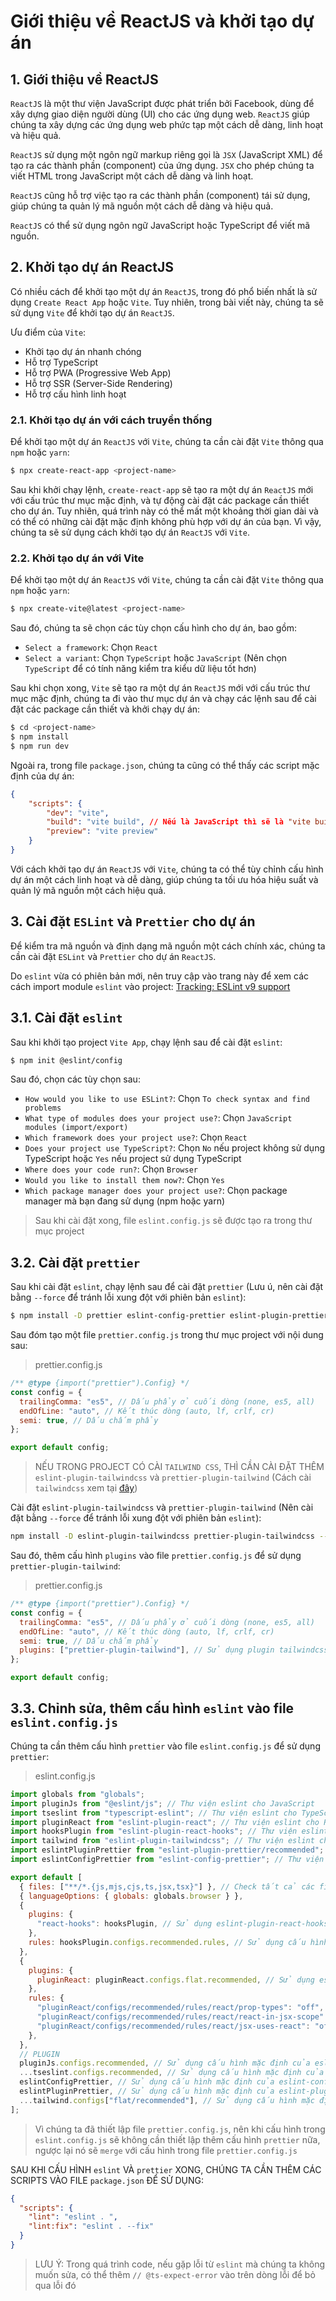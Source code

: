 # Giới thiệu về ReactJS và khởi tạo dự án
## 1. Giới thiệu về ReactJS
`ReactJS` là một thư viện JavaScript được phát triển bởi Facebook, dùng để xây dựng giao diện người dùng (UI) cho các ứng dụng web. `ReactJS` giúp chúng ta xây dựng các ứng dụng web phức tạp một cách dễ dàng, linh hoạt và hiệu quả.

`ReactJS` sử dụng một ngôn ngữ markup riêng gọi là `JSX` (JavaScript XML) để tạo ra các thành phần (component) của ứng dụng. `JSX` cho phép chúng ta viết HTML trong JavaScript một cách dễ dàng và linh hoạt.

`ReactJS` cũng hỗ trợ việc tạo ra các thành phần (component) tái sử dụng, giúp chúng ta quản lý mã nguồn một cách dễ dàng và hiệu quả.

`ReactJS` có thể sử dụng ngôn ngữ JavaScript hoặc TypeScript để viết mã nguồn.

## 2. Khởi tạo dự án ReactJS
Có nhiều cách để khởi tạo một dự án `ReactJS`, trong đó phổ biến nhất là sử dụng `Create React App` hoặc `Vite`. Tuy nhiên, trong bài viết này, chúng ta sẽ sử dụng `Vite` để khởi tạo dự án `ReactJS`.

Ưu điểm của `Vite`:
- Khởi tạo dự án nhanh chóng
- Hỗ trợ TypeScript
- Hỗ trợ PWA (Progressive Web App)
- Hỗ trợ SSR (Server-Side Rendering)
- Hỗ trợ cấu hình linh hoạt

### 2.1. Khởi tạo dự án với cách truyền thống
Để khởi tạo một dự án `ReactJS` với `Vite`, chúng ta cần cài đặt `Vite` thông qua `npm` hoặc `yarn`:

```bash
$ npx create-react-app <project-name>
```
Sau khi khởi chạy lệnh, `create-react-app` sẽ tạo ra một dự án `ReactJS` mới với cấu trúc thư mục mặc định, và tự động cài đặt các package cần thiết cho dự án. Tuy nhiên, quá trình này có thể mất một khoảng thời gian dài và có thể có những cài đặt mặc định không phù hợp với dự án của bạn. Vì vậy, chúng ta sẽ sử dụng cách khởi tạo dự án `ReactJS` với `Vite`.

### 2.2. Khởi tạo dự án với Vite
Để khởi tạo một dự án `ReactJS` với `Vite`, chúng ta cần cài đặt `Vite` thông qua `npm` hoặc `yarn`:

```bash
$ npx create-vite@latest <project-name>
```
Sau đó, chúng ta sẽ chọn các tùy chọn cấu hình cho dự án, bao gồm:
- `Select a framework`: Chọn `React`
- `Select a variant`: Chọn `TypeScript` hoặc `JavaScript` (Nên chọn `TypeScript` để có tính năng kiểm tra kiểu dữ liệu tốt hơn)

Sau khi chọn xong, `Vite` sẽ tạo ra một dự án `ReactJS` mới với cấu trúc thư mục mặc định, chúng ta đi vào thư mục dự án và chạy các lệnh sau để cài đặt các package cần thiết và khởi chạy dự án:

```bash
$ cd <project-name>
$ npm install
$ npm run dev
```

Ngoài ra, trong file `package.json`, chúng ta cũng có thể thấy các script mặc định của dự án:

```json
{
    "scripts": {
        "dev": "vite",
        "build": "vite build", // Nếu là JavaScript thì sẽ là "vite build" còn TypeScript thì sẽ là "tsc -b && vite build"
        "preview": "vite preview"
    }
}
```

Với cách khởi tạo dự án `ReactJS` với `Vite`, chúng ta có thể tùy chỉnh cấu hình dự án một cách linh hoạt và dễ dàng, giúp chúng ta tối ưu hóa hiệu suất và quản lý mã nguồn một cách hiệu quả.

## 3. Cài đặt `ESLint` và `Prettier` cho dự án
Để kiểm tra mã nguồn và định dạng mã nguồn một cách chính xác, chúng ta cần cài đặt `ESLint` và `Prettier` cho dự án `ReactJS`.

Do `eslint` vừa có phiên bản mới, nên truy cập vào trang này để xem các cách import module `eslint` vào project: [Tracking: ESLint v9 support](https://github.com/eslint/eslint/issues/18391)

## 3.1. Cài đặt `eslint`
Sau khi khởi tạo project `Vite App`, chạy lệnh sau để cài đặt `eslint`:
```bash
$ npm init @eslint/config
```
Sau đó, chọn các tùy chọn sau:
- `How would you like to use ESLint?`: Chọn `To check syntax and find problems`
- `What type of modules does your project use?`: Chọn `JavaScript modules (import/export)`
- `Which framework does your project use?`: Chọn `React`
- `Does your project use TypeScript?`: Chọn `No` nếu project không sử dụng TypeScript hoặc `Yes` nếu project sử dụng TypeScript
- `Where does your code run?`: Chọn `Browser`
- `Would you like to install them now?`: Chọn `Yes`
- `Which package manager does your project use?`: Chọn package manager mà bạn đang sử dụng (npm hoặc yarn)

> Sau khi cài đặt xong, file `eslint.config.js` sẽ được tạo ra trong thư mục project

## 3.2. Cài đặt `prettier`
Sau khi cài đặt `eslint`, chạy lệnh sau để cài đặt `prettier` (Lưu ú, nên cài đặt bằng `--force` để tránh lỗi xung đột với phiên bản `eslint`):
```bash
$ npm install -D prettier eslint-config-prettier eslint-plugin-prettier --force
```

Sau đóm tạo một file `prettier.config.js` trong thư mục project với nội dung sau:
> prettier.config.js
```js
/** @type {import("prettier").Config} */
const config = {
  trailingComma: "es5", // Dấu phẩy ở cuối dòng (none, es5, all)
  endOfLine: "auto", // Kết thúc dòng (auto, lf, crlf, cr)
  semi: true, // Dấu chấm phẩy
};

export default config;
```

> NẾU TRONG PROJECT CÓ CÀI `TAILWIND CSS`, THÌ CẦN CÀI ĐẶT THÊM `eslint-plugin-tailwindcss` và `prettier-plugin-tailwind` (Cách cài `tailwindcss` xem tại [đây](https://tailwindcss.com/docs/installation))

Cài đặt `eslint-plugin-tailwindcss` và `prettier-plugin-tailwind` (Nên cài đặt bằng `--force` để tránh lỗi xung đột với phiên bản `eslint`):
```bash
npm install -D eslint-plugin-tailwindcss prettier-plugin-tailwindcss --force
```

Sau đó, thêm cấu hình `plugins` vào file `prettier.config.js` để sử dụng `prettier-plugin-tailwind`:
> prettier.config.js
```js
/** @type {import("prettier").Config} */
const config = {
  trailingComma: "es5", // Dấu phẩy ở cuối dòng (none, es5, all)
  endOfLine: "auto", // Kết thúc dòng (auto, lf, crlf, cr)
  semi: true, // Dấu chấm phẩy
  plugins: ["prettier-plugin-tailwind"], // Sử dụng plugin tailwindcss
};

export default config;
```

## 3.3. Chỉnh sửa, thêm cấu hình `eslint` vào file `eslint.config.js`
Chúng ta cần thêm cấu hình `prettier` vào file `eslint.config.js` để sử dụng `prettier`:
> eslint.config.js
```js
import globals from "globals";
import pluginJs from "@eslint/js"; // Thư viện eslint cho JavaScript
import tseslint from "typescript-eslint"; // Thư viện eslint cho TypeScript
import pluginReact from "eslint-plugin-react"; // Thư viện eslint cho React
import hooksPlugin from "eslint-plugin-react-hooks"; // Thư viện eslint cho React Hooks (eslint-plugin-react-hooks)
import tailwind from "eslint-plugin-tailwindcss"; // Thư viện eslint cho Tailwind CSS
import eslintPluginPrettier from "eslint-plugin-prettier/recommended"; // Thư viện eslint cho Prettier
import eslintConfigPrettier from "eslint-config-prettier"; // Thư viện eslint cho Prettier 

export default [
  { files: ["**/*.{js,mjs,cjs,ts,jsx,tsx}"] }, // Check tất cả các file có đuôi này
  { languageOptions: { globals: globals.browser } },
  {
    plugins: {
      "react-hooks": hooksPlugin, // Sử dụng eslint-plugin-react-hooks (eslint-plugin-react-hooks)
    }, 
    rules: hooksPlugin.configs.recommended.rules, // Sử dụng cấu hình mặc định của eslint-plugin-react-hooks
  },
  {
    plugins: {
      pluginReact: pluginReact.configs.flat.recommended, // Sử dụng eslint-plugin-react (eslint-plugin-react)
    },
    rules: {
      "pluginReact/configs/recommended/rules/react/prop-types": "off", // Tắt kiểm tra prop-types (Dấu `,` ở cuối)
      "pluginReact/configs/recommended/rules/react/react-in-jsx-scope": "off", // Tắt kiểm tra React JSX scope
      "pluginReact/configs/recommended/rules/react/jsx-uses-react": "off", // Tắt kiểm tra JSX uses React
    },
  },
  // PLUGIN
  pluginJs.configs.recommended, // Sử dụng cấu hình mặc định của eslint-plugin-js
  ...tseslint.configs.recommended, // Sử dụng cấu hình mặc định của eslint-plugin-typescript
  eslintConfigPrettier, // Sử dụng cấu hình mặc định của eslint-config-prettier
  eslintPluginPrettier, // Sử dụng cấu hình mặc định của eslint-plugin-prettier
  ...tailwind.configs["flat/recommended"], // Sử dụng cấu hình mặc định của eslint-plugin-tailwindcss
];
```

> Vì chúng ta đã thiết lập file `prettier.config.js`, nên khi cấu hình trong `eslint.config.js` sẽ không cần thiết lập thêm cấu hình `prettier` nữa, ngược lại nó sẽ `merge` với cấu hình trong file `prettier.config.js`

SAU KHI CẤU HÌNH `eslint` VÀ `prettier` XONG, CHÚNG TA CẦN THÊM CÁC SCRIPTS VÀO FILE `package.json` ĐỂ SỬ DỤNG:
```json
{
  "scripts": {
    "lint": "eslint . ",
    "lint:fix": "eslint . --fix"
  }
}
```

> LƯU Ý: Trong quá trình code, nếu gặp lỗi từ `eslint` mà chúng ta không muốn sửa, có thể thêm `// @ts-expect-error` vào trên dòng lỗi để bỏ qua lỗi đó